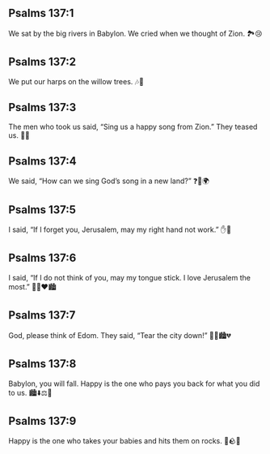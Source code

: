 ## Psalms 137:1
We sat by the big rivers in Babylon. We cried when we thought of Zion. 🏞️😢
## Psalms 137:2
We put our harps on the willow trees. 🎶🌳
## Psalms 137:3
The men who took us said, “Sing us a happy song from Zion.” They teased us. 🎵😔
## Psalms 137:4
We said, “How can we sing God’s song in a new land?” ❓🎵🌍
## Psalms 137:5
I said, “If I forget you, Jerusalem, may my right hand not work.” ✋🚫
## Psalms 137:6
I said, “If I do not think of you, may my tongue stick. I love Jerusalem the most.” 👅😶❤️🏙️
## Psalms 137:7
God, please think of Edom. They said, “Tear the city down!” 🙏🏽🏙️💔
## Psalms 137:8
Babylon, you will fall. Happy is the one who pays you back for what you did to us. 🏙️⬇️⚖️🙂
## Psalms 137:9
Happy is the one who takes your babies and hits them on rocks. 👶🪨💥
